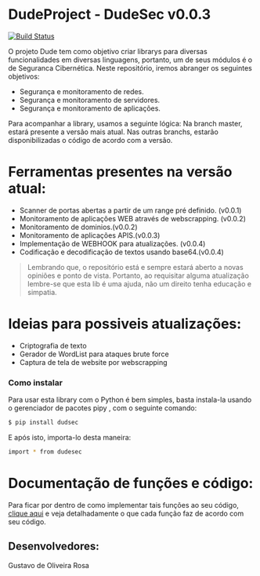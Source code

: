 # DudeProject - DudeSec v0.0.3

[![Build Status](https://travis-ci.org/joemccann/dillinger.svg?branch=master)](https://test.pypi.org/project/dudesec/1.0.0/)


O projeto Dude tem como objetivo criar librarys para diversas funcionalidades em diversas linguagens, portanto, um de seus módulos é o de Seguranca Cibernética.
Neste repositório, iremos abranger os seguintes objetivos:

  - Segurança e monitoramento de redes.
  - Segurança e monitoramento de servidores.
  - Segurança e monitoramento de aplicações.

Para acompanhar a library, usamos a seguinte lógica: Na branch master, estará presente a versão mais atual. Nas outras branchs, estarão disponibilizadas o código de acordo com a versão.

# Ferramentas presentes na versão atual:

  - Scanner de portas abertas a partir de um range pré definido. (v0.0.1)
  - Monitoramento de aplicações WEB através de webscrapping. (v0.0.2)
  - Monitoramento de dominios.(v0.0.2)
  - Monitoramento de aplicações APIS.(v0.0.3)
  - Implementação de WEBHOOK para atualizações. (v0.0.4)
  - Codificação e decodificação de textos usando base64.(v0.0.4)

> Lembrando que, o repositório está e sempre estará aberto a novas opiniões
> e ponto de vista. Portanto, ao requisitar alguma atualização lembre-se
> que esta lib é uma ajuda, não um direito tenha educação e simpatia.

# Ideias para possiveis atualizações:

- Criptografia de texto
- Gerador de WordList para ataques brute force
- Captura de tela de website por webscrapping

### Como instalar

Para usar esta library com o Python é bem simples, basta instala-la usando o gerenciador de pacotes pipy , com o seguinte comando:

```sh
$ pip install dudsec
```

E após isto, importa-lo desta maneira:

```sh
import * from dudesec
```
# Documentação de funções e código:

Para ficar por dentro de como implementar tais funções ao seu código, [clique aqui](#) e veja detalhadamente o que cada função faz de acordo com seu código.

## Desenvolvedores:

Gustavo de Oliveira Rosa

